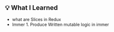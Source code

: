 ## 💡 What I Learned

- what are Slices in Redux
- Immer  1. Produce Written mutable logic in immer 
  
